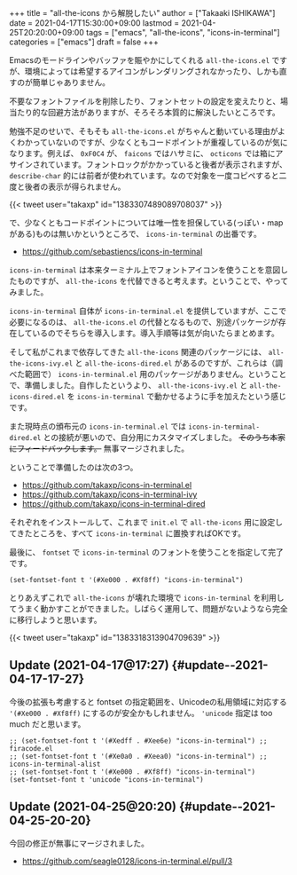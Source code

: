 +++
title = "all-the-icons から解脱したい"
author = ["Takaaki ISHIKAWA"]
date = 2021-04-17T15:30:00+09:00
lastmod = 2021-04-25T20:20:00+09:00
tags = ["emacs", "all-the-icons", "icons-in-terminal"]
categories = ["emacs"]
draft = false
+++

Emacsのモードラインやバッファを賑やかにしてくれる `all-the-icons.el` ですが、環境によっては希望するアイコンがレンダリングされなかったり、しかも直すのが簡単じゃありません。  

不要なフォントファイルを削除したり、フォントセットの設定を変えたりと、場当たり的な回避方法がありますが、そろそろ本質的に解決したいところです。  

勉強不足のせいで、そもそも `all-the-icons.el` がちゃんと動いている理由がよくわかっていないのですが、少なくともコードポイントが重複しているのが気になります。例えば、 `0xF0C4` が、 `faicons` ではハサミに、 `octicons` では箱にアサインされています。フォントロックがかかっていると後者が表示されますが、 `describe-char` 的には前者が使われています。なので対象を一度コピペすると二度と後者の表示が得られません。  

{{< tweet user="takaxp" id="1383307489089708037" >}}  

で、少なくともコードポイントについては唯一性を担保している(っぽい・mapがある)ものは無いかというところで、 `icons-in-terminal` の出番です。  

-   <https://github.com/sebastiencs/icons-in-terminal>

`icons-in-terminal` は本来ターミナル上でフォントアイコンを使うことを意図したものですが、 `all-the-icons` を代替できると考えます。ということで、やってみました。  

`icons-in-terminal` 自体が `icons-in-terminal.el` を提供していますが、ここで必要になるのは、 `all-the-icons.el` の代替となるもので、別途パッケージが存在しているのでそちらを導入します。導入手順等は気が向いたらまとめます。  

そして私がこれまで依存してきた `all-the-icons` 関連のパッケージには、 `all-the-icons-ivy.el` と `all-the-icons-dired.el` があるのですが、これらは（調べた範囲で） `icons-in-terminal.el` 用のパッケージがありません。ということで、準備しました。自作したというより、 `all-the-icons-ivy.el` と `all-the-icons-dired.el` を `icons-in-terminal` で動かせるように手を加えたという感じです。  

また現時点の頒布元の `icons-in-terminal.el` では `icons-in-terminal-dired.el` との接続が悪いので、自分用にカスタマイズしました。 ~~そのうち本家にフィードバックします。~~ 無事マージされました。  

ということで準備したのは次の3つ。  

-   <https://github.com/takaxp/icons-in-terminal.el>
-   <https://github.com/takaxp/icons-in-terminal-ivy>
-   <https://github.com/takaxp/icons-in-terminal-dired>

それぞれをインストールして、これまで `init.el` で `all-the-icons` 用に設定してきたところを、すべて `icons-in-terminal` に置換すればOKです。  

最後に、 `fontset` で `icons-in-terminal` のフォントを使うことを指定して完了です。  

```emacs-lisp
(set-fontset-font t '(#Xe000 . #Xf8ff) "icons-in-terminal")
```

とりあえずこれで `all-the-icons` が壊れた環境で `icons-in-terminal` を利用してうまく動かすことができました。しばらく運用して、問題がないようなら完全に移行しようと思います。  

{{< tweet user="takaxp" id="1383318313904709639" >}}  


## Update (2021-04-17@17:27) {#update--2021-04-17-17-27}

今後の拡張も考慮すると fontset の指定範囲を、Unicodeの私用領域に対応する `'(#Xe000 . #Xf8ff)` にするのが安全かもしれません。 `'unicode` 指定は too much だと思います。  

```emacs-lisp
;; (set-fontset-font t '(#Xedff . #Xee6e) "icons-in-terminal") ;; firacode.el
;; (set-fontset-font t '(#Xe0a0 . #Xeea0) "icons-in-terminal") ;; icons-in-terminal-alist
;; (set-fontset-font t '(#Xe000 . #Xf8ff) "icons-in-terminal")
(set-fontset-font t 'unicode "icons-in-terminal")
```


## Update (2021-04-25@20:20) {#update--2021-04-25-20-20}

今回の修正が無事にマージされました。  

-   <https://github.com/seagle0128/icons-in-terminal.el/pull/3>